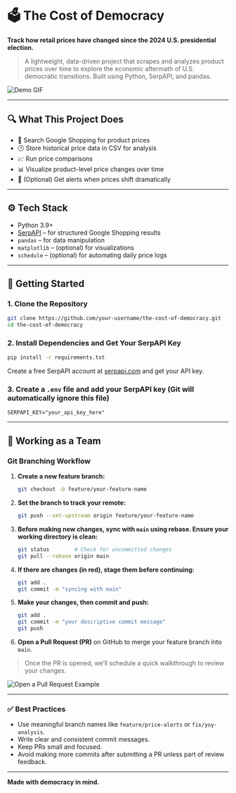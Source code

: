 # 🗳️ The Cost of Democracy

**Track how retail prices have changed since the 2024 U.S. presidential election.**

> A lightweight, data-driven project that scrapes and analyzes product prices over time to explore the economic aftermath of U.S. democratic transitions. Built using Python, SerpAPI, and pandas.

![Demo GIF](https://github.com/blkpvnthr/The-Cost-of-Democracy/blob/main/assets/TCOD.gif)

---

## 🔍 What This Project Does

- 🔎 Search Google Shopping for product prices
- 🕒 Store historical price data in CSV for analysis
- 📈 Run price comparisons
- 📊 Visualize product-level price changes over time
- 🔔 (Optional) Get alerts when prices shift dramatically

---

## ⚙️ Tech Stack

- Python 3.9+
- [SerpAPI](https://serpapi.com/) – for structured Google Shopping results
- `pandas` – for data manipulation
- `matplotlib` – (optional) for visualizations
- `schedule` – (optional) for automating daily price logs

---

## 🚀 Getting Started

### 1. Clone the Repository
```bash
git clone https://github.com/your-username/the-cost-of-democracy.git
cd the-cost-of-democracy
```

### 2. Install Dependencies and Get Your SerpAPI Key
```bash
pip install -r requirements.txt
```
Create a free SerpAPI account at [serpapi.com](https://serpapi.com)  and get your API key.

### 3. Create a `.env` file and add your SerpAPI key (Git will automatically ignore this file)
```env
SERPAPI_KEY="your_api_key_here"
```

---

## 🤝 Working as a Team

### Git   Branching Workflow

1. **Create a new feature branch:**
   ```bash
   git checkout -b feature/your-feature-name
   ```

2. **Set the  branch to track your remote:**
   ```bash
   git push --set-upstream origin feature/your-feature-name
   ```

3. **Before making new changes, sync with `main` using rebase. Ensure your working directory is clean:**
   ```bash
   git status        # Check for uncommitted changes
   git pull --rebase origin main
   ```

4. **If there are changes (in red), stage them before continuing:**
   ```bash
   git add .
   git commit -m "syncing with main"
   ```

5. **Make your changes, then commit and push:**
   ```bash
   git add .
   git commit -m "your descriptive commit message"
   git push
   ```

6. **Open a Pull Request (PR)** on GitHub to merge your feature branch into `main`.

> Once the PR is opened, we’ll schedule a quick walkthrough to review your changes.

![Open a Pull Request Example](https://github.com/blkpvnthr/The-Cost-of-Democracy/blob/main/images/pull-request-start-review-button.png)

---

### ✅ Best Practices

- Use meaningful branch names like `feature/price-alerts` or `fix/yoy-analysis`.
- Write clear and consistent commit messages.
- Keep PRs small and focused.
- Avoid making more commits after submitting a PR unless part of review feedback.

---

**Made with democracy in mind.**
